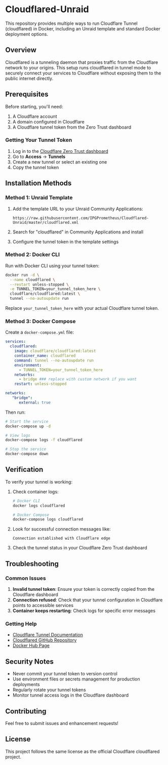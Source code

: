 # Cloudflared-Unraid

This repository provides multiple ways to run Cloudflare Tunnel (cloudflared) in Docker, including an Unraid template and standard Docker deployment options.

## Overview

Cloudflared is a tunneling daemon that proxies traffic from the Cloudflare network to your origins. This setup runs cloudflared in tunnel mode to securely connect your services to Cloudflare without exposing them to the public internet directly.

## Prerequisites

Before starting, you'll need:
1. A Cloudflare account
2. A domain configured in Cloudflare
3. A Cloudflare tunnel token from the Zero Trust dashboard

### Getting Your Tunnel Token

1. Log in to the [Cloudflare Zero Trust dashboard](https://one.dash.cloudflare.com/)
2. Go to **Access** → **Tunnels**
3. Create a new tunnel or select an existing one
4. Copy the tunnel token

## Installation Methods

### Method 1: Unraid Template

1. Add the template URL to your Unraid Community Applications:
   ```
   https://raw.githubusercontent.com/IPGPrometheus/Cloudflared-Unraid/master/cloudflared.xml
   ```

2. Search for "cloudflared" in Community Applications and install

3. Configure the tunnel token in the template settings

### Method 2: Docker CLI

Run with Docker CLI using your tunnel token:

```bash
docker run -d \
  --name cloudflared \
  --restart unless-stopped \
  -e TUNNEL_TOKEN=your_tunnel_token_here \
  cloudflare/cloudflared:latest \
  tunnel --no-autoupdate run
```

Replace `your_tunnel_token_here` with your actual Cloudflare tunnel token.


### Method 3: Docker Compose

Create a `docker-compose.yml` file:

```yaml
services:
  cloudflared:
    image: cloudflare/cloudflared:latest
    container_name: cloudflared
    command: tunnel --no-autoupdate run
    environment:
      - TUNNEL_TOKEN=your_tunnel_token_here
    networks:
      - bridge ### replace with custom network if you want
    restart: unless-stopped

networks:
   "bridge":
      external: true
```

Then run:

```bash
# Start the service
docker-compose up -d

# View logs
docker-compose logs -f cloudflared

# Stop the service
docker-compose down
```


## Verification

To verify your tunnel is working:

1. Check container logs:
   ```bash
   # Docker CLI
   docker logs cloudflared
   
   # Docker Compose
   docker-compose logs cloudflared
   ```

2. Look for successful connection messages like:
   ```
   Connection established with Cloudflare edge
   ```

3. Check the tunnel status in your Cloudflare Zero Trust dashboard

## Troubleshooting

### Common Issues

1. **Invalid tunnel token**: Ensure your token is correctly copied from the Cloudflare dashboard
2. **Connection refused**: Check that your tunnel configuration in Cloudflare points to accessible services
3. **Container keeps restarting**: Check logs for specific error messages

### Getting Help

- [Cloudflare Tunnel Documentation](https://developers.cloudflare.com/cloudflare-one/connections/connect-apps/)
- [Cloudflared GitHub Repository](https://github.com/cloudflare/cloudflared)
- [Docker Hub Page](https://hub.docker.com/r/cloudflare/cloudflared/)

## Security Notes

- Never commit your tunnel token to version control
- Use environment files or secrets management for production deployments
- Regularly rotate your tunnel tokens
- Monitor tunnel access logs in the Cloudflare dashboard

## Contributing

Feel free to submit issues and enhancement requests!

## License

This project follows the same license as the official Cloudflare cloudflared project.
